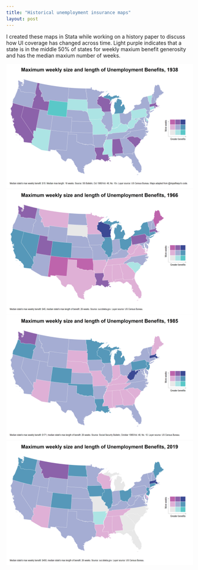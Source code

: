 ```yaml
---
title: "Historical unemployment insurance maps"
layout: post
---
```

I created these maps in Stata while working on a history paper to discuss how UI coverage has changed across time. Light purple indicates that a state is in the middle 50% of states for weekly maxium benefit generosity and has the median maxium number of weeks.

![US Map](/assets/UI1938.png)
![US Map](/assets/UI1966.png)
![US Map](/assets/UI1985.png)
![US Map](/assets/UI2019.png)

